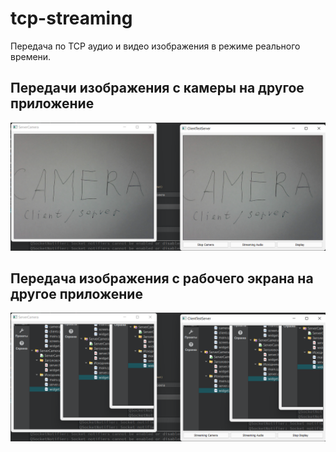 # tcp-streaming

Передача по TCP аудио и видео изображения в режиме реального времени.


## Передачи изображения с камеры на другое приложение
![FromCamera](Img/CameraTogether.png)

## Передача изображения с рабочего экрана на другое приложение
![FromDisplay](Img/ScreenTogether.png)
